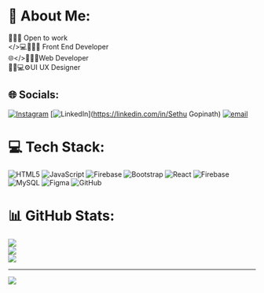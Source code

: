 # 💫 About Me:
 👨🏻‍🎓 Open to work <br></>💻👨🏻‍💻  Front End Developer<br>🌐</>👨🏻‍💻Web Developer<br>🎨📱💻⚙️UI UX Designer<br>


## 🌐 Socials:
[![Instagram](https://img.shields.io/badge/Instagram-%23E4405F.svg?logo=Instagram&logoColor=white)](https://instagram.com/sethugopi_05) [![LinkedIn](https://img.shields.io/badge/LinkedIn-%230077B5.svg?logo=linkedin&logoColor=white)](https://linkedin.com/in/Sethu Gopinath) [![email](https://img.shields.io/badge/Email-D14836?logo=gmail&logoColor=white)](mailto:gopi89391957@gmail.com) 

# 💻 Tech Stack:
![HTML5](https://img.shields.io/badge/html5-%23E34F26.svg?style=for-the-badge&logo=html5&logoColor=white) ![JavaScript](https://img.shields.io/badge/javascript-%23323330.svg?style=for-the-badge&logo=javascript&logoColor=%23F7DF1E) ![Firebase](https://img.shields.io/badge/firebase-%23039BE5.svg?style=for-the-badge&logo=firebase) ![Bootstrap](https://img.shields.io/badge/bootstrap-%238511FA.svg?style=for-the-badge&logo=bootstrap&logoColor=white) ![React](https://img.shields.io/badge/react-%2320232a.svg?style=for-the-badge&logo=react&logoColor=%2361DAFB) ![Firebase](https://img.shields.io/badge/firebase-a08021?style=for-the-badge&logo=firebase&logoColor=ffcd34) ![MySQL](https://img.shields.io/badge/mysql-4479A1.svg?style=for-the-badge&logo=mysql&logoColor=white) ![Figma](https://img.shields.io/badge/figma-%23F24E1E.svg?style=for-the-badge&logo=figma&logoColor=white) ![GitHub](https://img.shields.io/badge/github-%23121011.svg?style=for-the-badge&logo=github&logoColor=white)
# 📊 GitHub Stats:
![](https://github-readme-stats.vercel.app/api?username=sethu-gopinath&theme=dark&hide_border=false&include_all_commits=false&count_private=false)<br/>
![](https://nirzak-streak-stats.vercel.app/?user=sethu-gopinath&theme=dark&hide_border=false)<br/>
![](https://github-readme-stats.vercel.app/api/top-langs/?username=sethu-gopinath&theme=dark&hide_border=false&include_all_commits=false&count_private=false&layout=compact)

---
[![](https://visitcount.itsvg.in/api?id=sethu-gopinath&icon=0&color=0)](https://visitcount.itsvg.in)

<!-- Proudly created with GPRM ( https://gprm.itsvg.in ) -->
